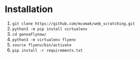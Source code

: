 # Installation

1. `git clone https://github.com/mcomak/web_scratching.git`
2. `python3 -m pip install virtualenv`
3. `cd gonnaflynow/`
4. `python3 -m virtualenv flyenv`
5. `source flyenv/bin/activate`
6. `pip install -r requirements.txt`